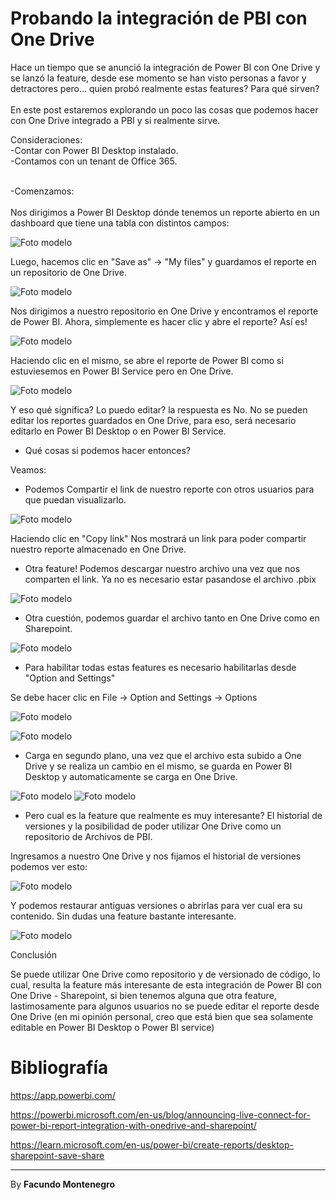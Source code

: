 # Probando la integración de PBI con One Drive


Hace un tiempo que se anunció la integración de Power BI con One Drive y se lanzó la feature, desde ese momento se han visto personas a favor y detractores pero... quien probó realmente estas features? Para qué sirven? <br />
<br />En este post estaremos explorando un poco las cosas que podemos hacer con One Drive integrado a PBI y si realmente sirve.

Consideraciones:<br />
-Contar con Power BI Desktop instalado. <br/>
-Contamos con un tenant de Office 365.<br />



<br />
-Comenzamos: <br />
<br />
Nos dirigimos a Power BI Desktop dónde tenemos un reporte abierto en un dashboard que tiene una tabla con distintos campos:


![Foto modelo](captura2.png)


Luego, hacemos clic en "Save as" -> "My files" y guardamos el reporte en un repositorio de One Drive. 

![Foto modelo](captura3.png)



Nos dirigimos a nuestro repositorio en One Drive y encontramos el reporte de Power BI. Ahora, simplemente es hacer clic y abre el reporte? Así es!

![Foto modelo](captura4.png)

Haciendo clic en el mismo, se abre el reporte de Power BI como si estuviesemos en Power BI Service pero en One Drive. 

![Foto modelo](captura7.png)

Y eso qué significa? Lo puedo editar? la respuesta es No. No se pueden editar los reportes guardados en One Drive, para eso, será necesario editarlo en Power BI Desktop o en Power BI Service.

* Qué cosas si podemos hacer entonces?

Veamos:

- Podemos Compartir el link de nuestro reporte con otros usuarios para que puedan visualizarlo.

![Foto modelo](captura6.png)

Haciendo clic en "Copy link" Nos mostrará un link para poder compartir nuestro reporte almacenado en One Drive.


- Otra feature!  Podemos descargar nuestro archivo una vez que nos comparten el link. Ya no es necesario estar pasandose el archivo .pbix

![Foto modelo](captura9.png)

* Otra cuestión, podemos guardar el archivo tanto en One Drive como en Sharepoint.

![Foto modelo](captura10.png)


- Para habilitar todas estas features es necesario habilitarlas desde "Option and Settings"

Se debe hacer clic en File -> Option and Settings -> Options

![Foto modelo](captura11.png)


![Foto modelo](captura13.png)


* Carga en segundo plano, una vez que el archivo esta subido a One Drive y se realiza un cambio en el mismo, se guarda en Power BI Desktop y automaticamente se carga en One Drive.

![Foto modelo](captura14.png)
![Foto modelo](captura15.png)



- Pero cual es la feature que realmente es muy interesante?
El historial de versiones y la posibilidad de poder utilizar One Drive como un repositorio de Archivos de PBI.

Ingresamos a nuestro One Drive y nos fijamos el historial de versiones podemos ver esto:

![Foto modelo](captura16.png)

Y podemos restaurar antiguas versiones o abrirlas para ver cual era su contenido. Sin dudas una feature bastante interesante.

![Foto modelo](captura17.png)



Conclusión

Se puede utilizar One Drive como repositorio y de versionado de código, lo cual, resulta la feature más interesante de esta integración de Power BI con One Drive - Sharepoint, si bien tenemos alguna que otra feature, lastimosamente para algunos usuarios no se puede editar el reporte desde One Drive (en mi opinión personal, creo que está bien que sea solamente editable en Power BI Desktop o Power BI service)

# Bibliografía

https://app.powerbi.com/

https://powerbi.microsoft.com/en-us/blog/announcing-live-connect-for-power-bi-report-integration-with-onedrive-and-sharepoint/


https://learn.microsoft.com/en-us/power-bi/create-reports/desktop-sharepoint-save-share

---

By **Facundo Montenegro**
